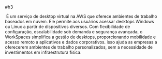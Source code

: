 #h3 

 É um serviço de desktop virtual na AWS que oferece ambientes de trabalho baseados em nuvem. Ele permite aos usuários acessar desktops Windows ou Linux a partir de dispositivos diversos. Com flexibilidade de configuração, escalabilidade sob demanda e segurança avançada, o WorkSpaces simplifica a gestão de desktops, proporcionando mobilidade e acesso remoto a aplicativos e dados corporativos. Isso ajuda as empresas a oferecerem ambientes de trabalho personalizados, sem a necessidade de investimentos em infraestrutura física.